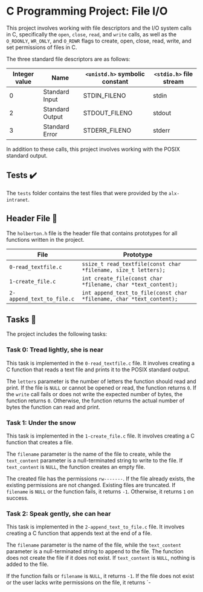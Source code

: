 # C Programming Project: File I/O

This project involves working with file descriptors and the I/O system calls in C, specifically the `open`, `close`, `read`, and `write` calls, as well as the `O_RDONLY`, `WR_ONLY`, and `O_RDWR` flags to create, open, close, read, write, and set permissions of files in C.

The three standard file descriptors are as follows:

| Integer value | Name            | `<unistd.h>` symbolic constant | `<stdio.h>` file stream |
| ------------- | -------------- | -------------------------------| ------------------------|
| 0             | Standard Input | STDIN_FILENO                   | stdin                   |
| 2             | Standard Output| STDOUT_FILENO                  | stdout                  |
| 3             | Standard Error | STDERR_FILENO                  | stderr                  |

In addition to these calls, this project involves working with the POSIX standard output.

## Tests :heavy_check_mark:

The `tests` folder contains the test files that were provided by the `alx-intranet`.

## Header File :file_folder:

The `holberton.h` file is the header file that contains prototypes for all functions written in the project.

| File                      | Prototype                                                            |
| ------------------------- | -------------------------------------------------------------------- |
| `0-read_textfile.c`       | `ssize_t read_textfile(const char *filename, size_t letters);`       |
| `1-create_file.c`         | `int create_file(const char *filename, char *text_content);`         |
| `2-append_text_to_file.c` | `int append_text_to_file(const char *filename, char *text_content);` |

## Tasks :page_with_curl:

The project includes the following tasks:

### Task 0: Tread lightly, she is near

This task is implemented in the `0-read_textfile.c` file. It involves creating a C function that reads a text file and prints it to the POSIX standard output.

The `letters` parameter is the number of letters the function should read and print. If the file is `NULL` or cannot be opened or read, the function returns `0`. If the `write` call fails or does not write the expected number of bytes, the function returns `0`. Otherwise, the function returns the actual number of bytes the function can read and print.

### Task 1: Under the snow

This task is implemented in the `1-create_file.c` file. It involves creating a C function that creates a file.

The `filename` parameter is the name of the file to create, while the `text_content` parameter is a null-terminated string to write to the file. If `text_content` is `NULL`, the function creates an empty file.

The created file has the permissions `rw-------`. If the file already exists, the existing permissions are not changed. Existing files are truncated. If `filename` is `NULL` or the function fails, it returns `-1`. Otherwise, it returns `1` on success.

### Task 2: Speak gently, she can hear

This task is implemented in the `2-append_text_to_file.c` file. It involves creating a C function that appends text at the end of a file.

The `filename` parameter is the name of the file, while the `text_content` parameter is a null-terminated string to append to the file. The function does not create the file if it does not exist. If `text_content` is `NULL`, nothing is added to the file.

If the function fails or `filename` is `NULL`, it returns `-1`. If the file does not exist or the user lacks write permissions on the file, it returns `-

